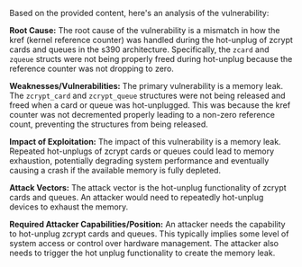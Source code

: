 Based on the provided content, here's an analysis of the vulnerability:

**Root Cause:**
The root cause of the vulnerability is a mismatch in how the kref (kernel reference counter) was handled during the hot-unplug of zcrypt cards and queues in the s390 architecture. Specifically, the `zcard` and `zqueue` structs were not being properly freed during hot-unplug because the reference counter was not dropping to zero.

**Weaknesses/Vulnerabilities:**
The primary vulnerability is a memory leak. The `zcrypt_card` and `zcrypt_queue` structures were not being released and freed when a card or queue was hot-unplugged. This was because the kref counter was not decremented properly leading to a non-zero reference count, preventing the structures from being released.

**Impact of Exploitation:**
The impact of this vulnerability is a memory leak. Repeated hot-unplugs of zcrypt cards or queues could lead to memory exhaustion, potentially degrading system performance and eventually causing a crash if the available memory is fully depleted.

**Attack Vectors:**
The attack vector is the hot-unplug functionality of zcrypt cards and queues. An attacker would need to repeatedly hot-unplug devices to exhaust the memory.

**Required Attacker Capabilities/Position:**
An attacker needs the capability to hot-unplug zcrypt cards and queues. This typically implies some level of system access or control over hardware management. The attacker also needs to trigger the hot unplug functionality to create the memory leak.